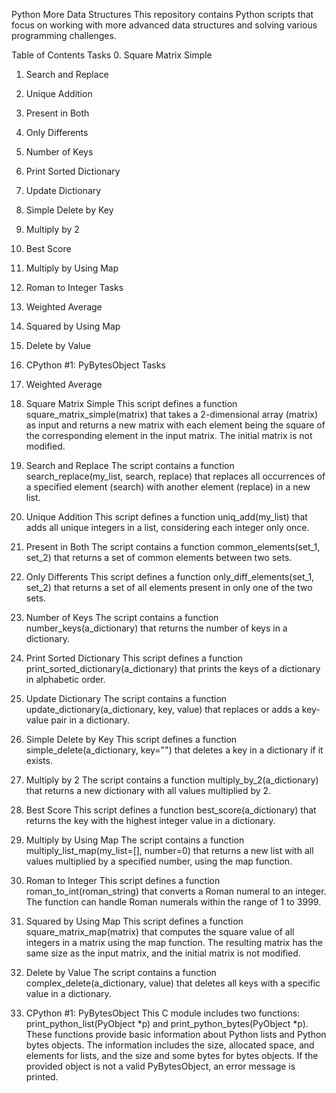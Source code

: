 Python More Data Structures
This repository contains Python scripts that focus on working with more advanced data structures and solving various programming challenges.

Table of Contents
Tasks
0. Square Matrix Simple
1. Search and Replace
2. Unique Addition
3. Present in Both
4. Only Differents
5. Number of Keys
6. Print Sorted Dictionary
7. Update Dictionary
8. Simple Delete by Key
9. Multiply by 2
10. Best Score
11. Multiply by Using Map
12. Roman to Integer
Tasks
13. Weighted Average
14. Squared by Using Map
15. Delete by Value
16. CPython #1: PyBytesObject
Tasks
13. Weighted Average


0. Square Matrix Simple
This script defines a function square_matrix_simple(matrix) that takes a 2-dimensional array (matrix) as input and returns a new matrix with each element being the square of the corresponding element in the input matrix. The initial matrix is not modified.

1. Search and Replace
The script contains a function search_replace(my_list, search, replace) that replaces all occurrences of a specified element (search) with another element (replace) in a new list.

2. Unique Addition
This script defines a function uniq_add(my_list) that adds all unique integers in a list, considering each integer only once.

3. Present in Both
The script contains a function common_elements(set_1, set_2) that returns a set of common elements between two sets.

4. Only Differents
This script defines a function only_diff_elements(set_1, set_2) that returns a set of all elements present in only one of the two sets.

5. Number of Keys
The script contains a function number_keys(a_dictionary) that returns the number of keys in a dictionary.

6. Print Sorted Dictionary
This script defines a function print_sorted_dictionary(a_dictionary) that prints the keys of a dictionary in alphabetic order.

7. Update Dictionary
The script contains a function update_dictionary(a_dictionary, key, value) that replaces or adds a key-value pair in a dictionary.

8. Simple Delete by Key
This script defines a function simple_delete(a_dictionary, key="") that deletes a key in a dictionary if it exists.

9. Multiply by 2
The script contains a function multiply_by_2(a_dictionary) that returns a new dictionary with all values multiplied by 2.

10. Best Score
This script defines a function best_score(a_dictionary) that returns the key with the highest integer value in a dictionary.

11. Multiply by Using Map
The script contains a function multiply_list_map(my_list=[], number=0) that returns a new list with all values multiplied by a specified number, using the map function.

12. Roman to Integer
This script defines a function roman_to_int(roman_string) that converts a Roman numeral to an integer. The function can handle Roman numerals within the range of 1 to 3999.

14. Squared by Using Map
This script defines a function square_matrix_map(matrix) that computes the square value of all integers in a matrix using the map function. The resulting matrix has the same size as the input matrix, and the initial matrix is not modified.

15. Delete by Value
The script contains a function complex_delete(a_dictionary, value) that deletes all keys with a specific value in a dictionary.

16. CPython #1: PyBytesObject
This C module includes two functions: print_python_list(PyObject *p) and print_python_bytes(PyObject *p). These functions provide basic information about Python lists and Python bytes objects. The information includes the size, allocated space, and elements for lists, and the size and some bytes for bytes objects. If the provided object is not a valid PyBytesObject, an error message is printed.
